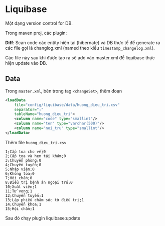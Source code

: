 # Liquibase

Một dạng version control for DB.

Trong maven proj, các plugin:

**Diff**: Scan code các entity hiện tại (hibernate) và DB thực tế để generate ra các file gọi là changlog.xml (named theo kiểu `timestamp_changelog.xml`).

Các file này sau khi được tạo ra sẽ add vào master.xml để liquibase thực hiện update vào DB.

## Data

Trong `master.xml`, bên trong tag `<changeSet>`, thêm đoạn

```xml
<loadData
    file="config/liquibase/data/huong_dieu_tri.csv"
    separator=";"
    tableName="huong_dieu_tri">
    <column name="code" type="smallint"/>
    <column name="ten" type="varchar(500)"/>
    <column name="noi_tru" type="smallint"/>
</loadData>
```

Thêm file `huong_dieu_tri.csv`

```csv
1;Cấp toa cho về;0
2;Cấp toa và hẹn tái khám;0
3;Chuyển phòng;0
4;Chuyển tuyến;0
5;Nhập viện;0
6;Không toa;0
7;Hội chẩn;0
8;Điều trị bệnh án ngoại trú;0
10;Xuất viện;1
11;Tử vong;1
12;Chuyển tuyến;1
13;Lập phiếu chăm sóc tờ điều trị;1
14;Chuyển khoa;1
15;Hội chẩn;1
```

Sau đó chạy plugin liquibase:update
